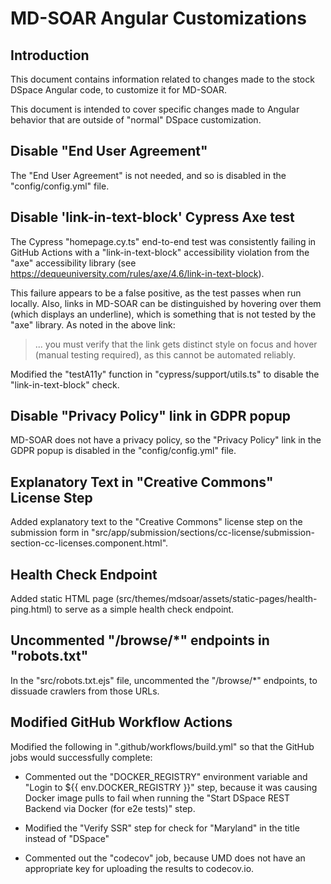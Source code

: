 # MD-SOAR Angular Customizations

## Introduction

This document contains information related to changes made to the stock DSpace
Angular code, to customize it for MD-SOAR.

This document is intended to cover specific changes made to Angular behavior
that are outside of "normal" DSpace customization.

## Disable "End User Agreement"

The "End User Agreement" is not needed, and so is disabled in the
"config/config.yml" file.

## Disable 'link-in-text-block' Cypress Axe test

The Cypress "homepage.cy.ts" end-to-end test was consistently failing in GitHub
Actions with a "link-in-text-block" accessibility violation from the "axe"
accessibility library (see
<https://dequeuniversity.com/rules/axe/4.6/link-in-text-block>).

This failure appears to be a false positive, as the test passes when run
locally. Also, links in MD-SOAR can be distinguished by hovering over them
(which displays an underline), which is something that is not tested by the
"axe" library. As noted in the above link:

> ... you must verify that the link gets distinct style on focus and hover
> (manual testing required), as this cannot be automated reliably.

Modified the "testA11y" function in "cypress/support/utils.ts" to disable the
"link-in-text-block" check.

## Disable "Privacy Policy" link in GDPR popup

MD-SOAR does not have a privacy policy, so the "Privacy Policy" link in the
GDPR popup is disabled in the "config/config.yml" file.

## Explanatory Text in "Creative Commons" License Step

Added explanatory text to the "Creative Commons" license step on the submission
form in "src/app/submission/sections/cc-license/submission-section-cc-licenses.component.html".

## Health Check Endpoint

Added static HTML page (src/themes/mdsoar/assets/static-pages/health-ping.html)
to serve as a simple health check endpoint.

## Uncommented "/browse/*" endpoints in "robots.txt"

In the "src/robots.txt.ejs" file, uncommented the "/browse/*" endpoints, to
dissuade crawlers from those URLs.

## Modified GitHub Workflow Actions

Modified the following in ".github/workflows/build.yml" so that the GitHub jobs
would successfully complete:

* Commented out the "DOCKER_REGISTRY" environment variable and
  "Login to ${{ env.DOCKER_REGISTRY }}" step, because it was causing Docker
  image pulls to fail when running the
  "Start DSpace REST Backend via Docker (for e2e tests)" step.

* Modified the "Verify SSR" step for check for "Maryland" in the title instead
  of "DSpace"

* Commented out the "codecov" job, because UMD does not have an appropriate key
  for uploading the results to codecov.io.
